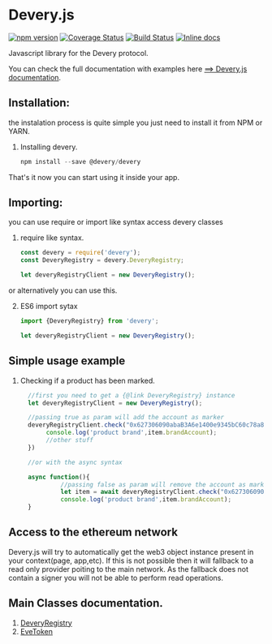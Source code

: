 # Devery.js
[![npm version](https://badge.fury.io/js/%40devery%2Fdevery.svg)](https://badge.fury.io/js/%40devery%2Fdevery)
[![Coverage Status](https://coveralls.io/repos/github/devery/deveryjs/badge.svg)](https://coveralls.io/github/devery/deveryjs)
[![Build Status](https://travis-ci.com/devery/deveryjs.svg?branch=master)](https://travis-ci.com/devery/deveryjs)
[![Inline docs](http://inch-ci.org/github/devery/deveryjs.svg?branch=master)](http://inch-ci.org/github/devery/deveryjs)

Javascript library for the Devery protocol.


You can check the full documentation with examples here [==> Devery.js documentation](https://devery.github.io/deveryjs/).

## Installation:

the instalation process is quite simple you just need to install it from NPM or YARN.

1. Installing devery.
    ```javascript
    npm install --save @devery/devery
    ```


That's it now you can start using it inside your app.


## Importing:

you can use require or import like syntax access devery classes

1. require like syntax.
    ```javascript
    const devery = require('devery');
    const DeveryRegistry = devery.DeveryRegistry;

    let deveryRegistryClient = new DeveryRegistry();
    ```
or alternatively you can use this.

2. ES6 import sytax
    ```javascript
    import {DeveryRegistry} from 'devery';

    let deveryRegistryClient = new DeveryRegistry();
    ```

## Simple usage example

1. Checking if a product has been marked.

    ```javascript
      //first you need to get a {@link DeveryRegistry} instance
      let deveryRegistryClient = new DeveryRegistry();

      //passing true as param will add the account as marker
      deveryRegistryClient.check("0x627306090abaB3A6e1400e9345bC60c78a8BEf57").then(item => {
           console.log('product brand',item.brandAccount);
           //other stuff
      })

      //or with the async syntax

      async function(){
               //passing false as param will remove the account as marker
               let item = await deveryRegistryClient.check("0x627306090abaB3A6e1400e9345bC60c78a8BEf57")
               console.log('product brand',item.brandAccount);
      }
     ```

## Access to the ethereum network

Devery.js will try to automatically get the web3 object instance present in your context(page, app,etc). If this is
not possible then it will fallback to a read only provider poiting to the main network. As the fallback does not contain
a signer you will not be able to perform read operations.

## Main Classes documentation.

1. [DeveryRegistry](https://devery.github.io/deveryjs/DeveryRegistry.html)
2. [EveToken](https://devery.github.io/deveryjs/EveToken.html)
